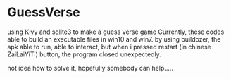 # GuessVerse
using Kivy and sqlite3 to make a guess verse game 
Currently, these codes able to build an executable files in win10 and win7.
by using buildozer, the apk able to run, able to interact, but when i pressed restart (in chinese ZaiLaiYiTi) button, the program closed unexpectedly.

not idea how to solve it, hopefully somebody can help.....

